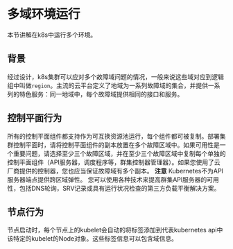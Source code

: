 # 多域环境运行

本节讲解在k8s中运行多个环境。

## 背景

经过设计，k8s集群可以应对多个故障域问题的情况，一般来说这些域对应到逻辑组中叫做`region`。主流的云平台定义了地域为一系列故障域的集合，并提供一系列的特色服务：同一地域中，每个故障域提供相同的接口和服务。

## 控制平面行为

所有的控制平面组件都支持作为可互换资源池运行，每个组件都可被复制。部署集群控制平面时，请将控制平面组件的副本放置在多个故障区域中。如果可用性是一个重要问题，请选择至少三个故障区域，并在至少三个故障区域中复制每个单独的控制平面组件（API服务器，调度程序等，群集控制器管理器）。如果您使用了云厂商提供的控制器，您也应当保证故障域有多个副本。
**注意** Kubernetes不为API服务器端点提供跨区域弹性。 您可以使用各种技术来提高群集API服务器的可用性，包括DNS轮询，SRV记录或具有运行状况检查的第三方负载平衡解决方案。

## 节点行为

节点启动时，每个节点上的kubelet会自动的将标签添加到代表kubernetes api中该特定的kubelet的Node对象。这些标签信息可以包含域信息。
